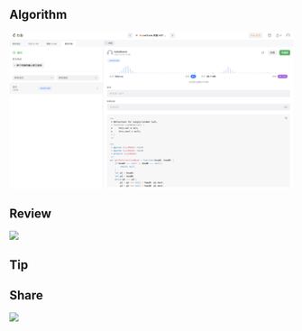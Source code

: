 ## Algorithm

![](../../images/temp/haha-2022-12-23.png)

## Review

![](https://steady-resolution-1c6.notion.site/week4-12-23-bfb6ba82176d4e6eb73236983ee88705)

## Tip

## Share

![](https://steady-resolution-1c6.notion.site/week4-12-23-bfb6ba82176d4e6eb73236983ee88705)
